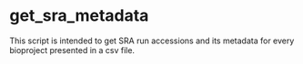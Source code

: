 # get_sra_metadata
This script is intended to get SRA run accessions and its metadata for every bioproject presented in a csv file.
